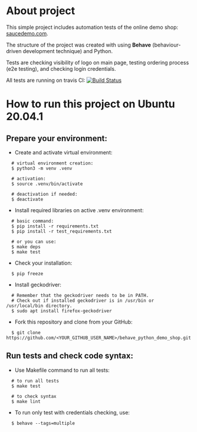 # About project
This simple project includes automation tests of the online demo shop: [saucedemo.com](https://www.saucedemo.com/).  

The structure of the project was created with using **Behave** (behaviour-driven development technique) and Python.  

Tests are checking visibility of logo on main page, testing ordering process (e2e testing), and checking login credentials.  

All tests are running on travis CI: [![Build Status](https://www.travis-ci.com/Bryg9/behave_python_demo_shop.svg?branch=master)](https://www.travis-ci.com/Bryg9/behave_python_demo_shop)

# How to run this project on Ubuntu 20.04.1
## Prepare your environment:
* Create and activate virtual environment:
```
  # virtual environment creation:
  $ python3 -m venv .venv

  # activation:
  $ source .venv/bin/activate

  # deactivation if needed:
  $ deactivate
```
* Install required libraries on active .venv environment:
```
  # basic command:
  $ pip install -r requirements.txt
  $ pip install -r test_requirements.txt

  # or you can use:
  $ make deps
  $ make test
```
* Check your installation:
```
  $ pip freeze
```
* Install geckodriver:
```
  # Remember that the geckodriver needs to be in PATH.
  # Check out if installed geckodriver is in /usr/bin or /usr/local/bin directory.
  $ sudo apt install firefox-geckodriver
```
* Fork this repository and clone from your GitHub:
```
  $ git clone https://github.com/<YOUR_GITHUB_USER_NAME>/behave_python_demo_shop.git
```
## Run tests and check code syntax:
* Use Makefile command to run all tests:
```
  # to run all tests
  $ make test

  # to check syntax
  $ make lint
```
* To run only test with credentials checking, use:
```
  $ behave --tags=multiple
```
